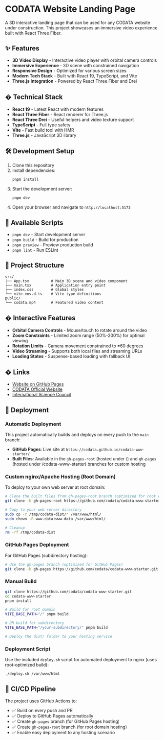 # CODATA Website Landing Page

A 3D interactive landing page that can be used for any CODATA website under construction. This project showcases an immersive video experience built with React Three Fiber.

## ✨ Features

- **3D Video Display** - Interactive video player with orbital camera controls
- **Immersive Experience** - 3D scene with constrained navigation
- **Responsive Design** - Optimized for various screen sizes
- **Modern Tech Stack** - Built with React 19, TypeScript, and Vite
- **Three.js Integration** - Powered by React Three Fiber and Drei

## � Technical Stack

- **React 19** - Latest React with modern features
- **React Three Fiber** - React renderer for Three.js
- **React Three Drei** - Useful helpers and video texture support
- **TypeScript** - Full type safety
- **Vite** - Fast build tool with HMR
- **Three.js** - JavaScript 3D library

## 🛠 Development Setup

1. Clone this repository
2. Install dependencies:
   ```bash
   pnpm install
   ```
3. Start the development server:
   ```bash
   pnpm dev
   ```
4. Open your browser and navigate to `http://localhost:5173`

## 📝 Available Scripts

- `pnpm dev` - Start development server
- `pnpm build` - Build for production
- `pnpm preview` - Preview production build
- `pnpm lint` - Run ESLint

## 🎯 Project Structure

```
src/
├── App.tsx          # Main 3D scene and video component
├── main.tsx         # Application entry point
├── index.css        # Global styles
└── vite-env.d.ts    # Vite type definitions
public/
└── codata.mp4       # Featured video content
```

## � Interactive Features

- **Orbital Camera Controls** - Mouse/touch to rotate around the video
- **Zoom Constraints** - Limited zoom range (50%-200%) for optimal viewing
- **Rotation Limits** - Camera movement constrained to ±60 degrees
- **Video Streaming** - Supports both local files and streaming URLs
- **Loading States** - Suspense-based loading with fallback UI

## � Links

- [Website on GitHub Pages](https://codata.github.io/codata-www-starter/)
- [CODATA Official Website](https://codata.org/)
- [International Science Council](https://council.science/)

## 🚀 Deployment

### Automatic Deployment
This project automatically builds and deploys on every push to the `main` branch:

- **GitHub Pages**: Live site at `https://codata.github.io/codata-www-starter/`
- **Built Files**: Available in the `gh-pages-root` (hosted under /) and `gh-pages` (hosted under /codata-www-starter) branches for custom hosting

### Custom nginx/Apache Hosting (Root Domain)
To deploy to your own web server at root domain:

```bash
# Clone the built files from gh-pages-root branch (optimized for root domain)
git clone -b gh-pages-root https://github.com/codata/codata-www-starter.git /tmp/codata-dist

# Copy to your web server directory
sudo cp -r /tmp/codata-dist/* /var/www/html/
sudo chown -R www-data:www-data /var/www/html/

# Cleanup
rm -rf /tmp/codata-dist
```

### GitHub Pages Deployment
For GitHub Pages (subdirectory hosting):
```bash
# Use the gh-pages branch (optimized for GitHub Pages)
git clone -b gh-pages https://github.com/codata/codata-www-starter.git /tmp/codata-gh-pages
```

### Manual Build
```bash
git clone https://github.com/codata/codata-www-starter.git
cd codata-www-starter
pnpm install

# Build for root domain
VITE_BASE_PATH="/" pnpm build

# OR build for subdirectory
VITE_BASE_PATH="/your-subdirectory/" pnpm build

# Deploy the dist/ folder to your hosting service
```

### Deployment Script
Use the included `deploy.sh` script for automated deployment to nginx (uses root-optimized build):
```bash
./deploy.sh /var/www/html
```

## 🔄 CI/CD Pipeline

The project uses GitHub Actions to:
- ✅ Build on every push and PR
- ✅ Deploy to GitHub Pages automatically  
- ✅ Create `gh-pages` branch (for GitHub Pages hosting)
- ✅ Create `gh-pages-root` branch (for root domain hosting)
- ✅ Enable easy deployment to any hosting scenario

